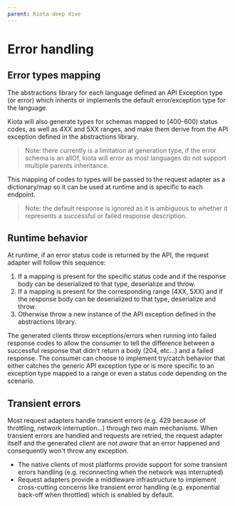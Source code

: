 ```yaml
---
parent: Kiota deep dive
---
```


# Error handling

## Error types mapping

The abstractions library for each language defined an API Exception type (or error) which inherits or implements the default error/exception type for the language.

Kiota will also generate types for schemas mapped to [400-600) status codes, as well as 4XX and 5XX ranges, and make them derive from the API exception defined in the abstractions library.

> Note: there currently is a limitation at generation type, if the error schema is an allOf, kiota will error as most languages do not support multiple parents inheritance.

This mapping of codes to types will be passed to the request adapter as a dictionary/map so it can be used at runtime and is specific to each endpoint.

> Note: the default response is ignored as it is ambiguous to whether it represents a successful or failed response description.

## Runtime behavior

At runtime, if an error status code is returned by the API, the request adapter will follow this sequence:

1. If a mapping is present for the specific status code and if the response body can be deserialized to that type, deserialize and throw.
1. If a mapping is present for the corresponding range (4XX, 5XX) and if the response body can be deserialized to that type, deserialize and throw.
1. Otherwise throw a new instance of the API exception defined in the abstractions library.

The generated clients throw exceptions/errors when running into failed response codes to allow the consumer to tell the difference between a successful response that didn't return a body (204, etc...) and a failed response. The consumer can choose to implement try/catch behavior that either catches the generic API exception type or is more specific to an exception type mapped to a range or even a status code depending on the scenario.

## Transient errors

Most request adapters handle transient errors (e.g. 429 because of throttling, network interruption...) through two main mechanisms. When transient errors are handled and requests are retried, the request adapter itself and the generated client are *not aware* that an error happened and consequently won't throw any exception.

- The native clients of most platforms provide support for some transient errors handling (e.g. reconnecting when the network was interrupted)
- Request adapters provide a middleware infrastructure to implement cross-cutting concerns like transient error handling (e.g. exponential back-off when throttled) which is enabled by default.
